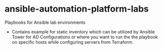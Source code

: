 # ansible-automation-platform-labs
Playbooks for Ansible lab environments
* Contains example for static inventory which can be utilized by Ansible Tower for AD Configurations or where you want to run the the playbook on specific hosts while configuring servers from Terraform.
